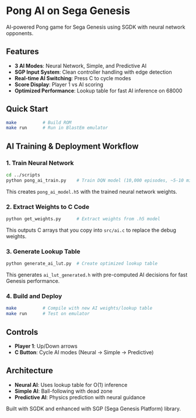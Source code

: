 # Pong AI on Sega Genesis

AI-powered Pong game for Sega Genesis using SGDK with neural network opponents.

## Features
- **3 AI Modes**: Neural Network, Simple, and Predictive AI
- **SGP Input System**: Clean controller handling with edge detection
- **Real-time AI Switching**: Press C to cycle modes
- **Score Display**: Player 1 vs AI scoring
- **Optimized Performance**: Lookup table for fast AI inference on 68000

## Quick Start
```bash
make          # Build ROM
make run      # Run in BlastEm emulator
```

## AI Training & Deployment Workflow

### 1. Train Neural Network
```bash
cd ../scripts
python pong_ai_train.py    # Train DQN model (10,000 episodes, ~5-10 min)
```
This creates `pong_ai_model.h5` with the trained neural network weights.

### 2. Extract Weights to C Code
```bash
python get_weights.py      # Extract weights from .h5 model
```
This outputs C arrays that you copy into `src/ai.c` to replace the debug weights.

### 3. Generate Lookup Table
```bash
python generate_ai_lut.py  # Create optimized lookup table
```
This generates `ai_lut_generated.h` with pre-computed AI decisions for fast Genesis performance.

### 4. Build and Deploy
```bash
make          # Compile with new AI weights/lookup table
make run      # Test on emulator
```

## Controls
- **Player 1**: Up/Down arrows
- **C Button**: Cycle AI modes (Neural → Simple → Predictive)

## Architecture
- **Neural AI**: Uses lookup table for O(1) inference
- **Simple AI**: Ball-following with dead zone
- **Predictive AI**: Physics prediction with neural guidance

Built with SGDK and enhanced with SGP (Sega Genesis Platform) library.
